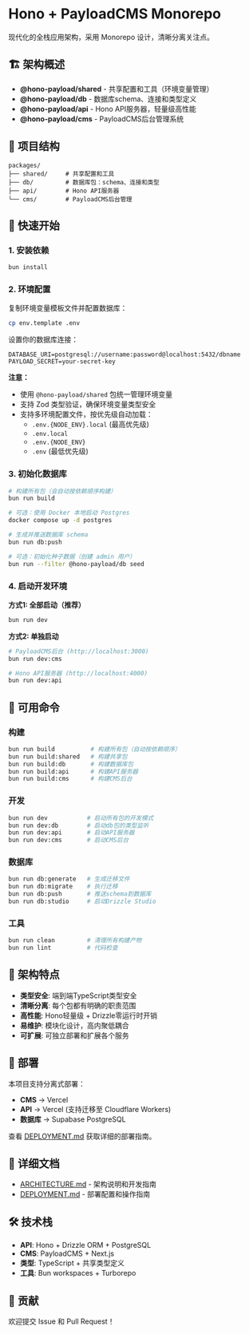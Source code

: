 # Hono + PayloadCMS Monorepo

现代化的全栈应用架构，采用 Monorepo 设计，清晰分离关注点。

## 🏗️ 架构概述

- **@hono-payload/shared** - 共享配置和工具（环境变量管理）
- **@hono-payload/db** - 数据库schema、连接和类型定义
- **@hono-payload/api** - Hono API服务器，轻量级高性能
- **@hono-payload/cms** - PayloadCMS后台管理系统

## 📁 项目结构

```
packages/
├── shared/     # 共享配置和工具
├── db/         # 数据库包：schema、连接和类型
├── api/        # Hono API服务器
└── cms/        # PayloadCMS后台管理
```

## 🚀 快速开始

### 1. 安装依赖

```bash
bun install
```

### 2. 环境配置

复制环境变量模板文件并配置数据库：

```bash
cp env.template .env
```

设置你的数据库连接：

```env
DATABASE_URI=postgresql://username:password@localhost:5432/dbname
PAYLOAD_SECRET=your-secret-key
```

**注意：** 
- 使用 `@hono-payload/shared` 包统一管理环境变量
- 支持 Zod 类型验证，确保环境变量类型安全
- 支持多环境配置文件，按优先级自动加载：
  - `.env.{NODE_ENV}.local` (最高优先级)
  - `.env.local` 
  - `.env.{NODE_ENV}` 
  - `.env` (最低优先级)

### 3. 初始化数据库

```bash
# 构建所有包（会自动按依赖顺序构建）
bun run build

# 可选：使用 Docker 本地启动 Postgres
docker compose up -d postgres

# 生成并推送数据库 schema
bun run db:push

# 可选：初始化种子数据（创建 admin 用户）
bun run --filter @hono-payload/db seed
```

### 4. 启动开发环境

**方式1: 全部启动（推荐）**
```bash
bun run dev
```

**方式2: 单独启动**
```bash
# PayloadCMS后台 (http://localhost:3000)
bun run dev:cms

# Hono API服务器 (http://localhost:4000)
bun run dev:api
```

## 📝 可用命令

### 构建
```bash
bun run build          # 构建所有包（自动按依赖顺序）
bun run build:shared   # 构建共享包
bun run build:db       # 构建数据库包
bun run build:api      # 构建API服务器
bun run build:cms      # 构建CMS后台
```

### 开发
```bash
bun run dev           # 启动所有包的开发模式
bun run dev:db        # 启动db包的类型监听
bun run dev:api       # 启动API服务器
bun run dev:cms       # 启动CMS后台
```

### 数据库
```bash
bun run db:generate   # 生成迁移文件
bun run db:migrate    # 执行迁移
bun run db:push       # 推送schema到数据库
bun run db:studio     # 启动Drizzle Studio
```

### 工具
```bash
bun run clean         # 清理所有构建产物
bun run lint          # 代码检查
```

## 🌟 架构特点

- **类型安全**: 端到端TypeScript类型安全
- **清晰分离**: 每个包都有明确的职责范围
- **高性能**: Hono轻量级 + Drizzle零运行时开销
- **易维护**: 模块化设计，高内聚低耦合
- **可扩展**: 可独立部署和扩展各个服务

## 🚀 部署

本项目支持分离式部署：

- **CMS** → Vercel
- **API** → Vercel (支持迁移至 Cloudflare Workers)
- **数据库** → Supabase PostgreSQL

查看 [DEPLOYMENT.md](./DEPLOYMENT.md) 获取详细的部署指南。

## 📖 详细文档

- [ARCHITECTURE.md](./ARCHITECTURE.md) - 架构说明和开发指南
- [DEPLOYMENT.md](./DEPLOYMENT.md) - 部署配置和操作指南

## 🛠️ 技术栈

- **API**: Hono + Drizzle ORM + PostgreSQL
- **CMS**: PayloadCMS + Next.js
- **类型**: TypeScript + 共享类型定义
- **工具**: Bun workspaces + Turborepo

## 🤝 贡献

欢迎提交 Issue 和 Pull Request！